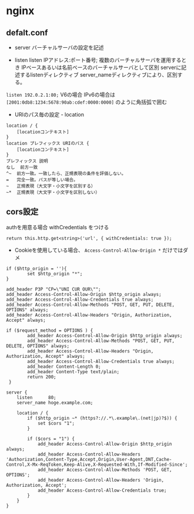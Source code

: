 # nginx

## defalt.conf
- server
  バーチャルサーバの設定を記述
  
- listen
    listen IPアドレス:ポート番号;
複数のバーチャルサーバを運用するとき
IPベースあるいは名前ベースのバーチャルサーバとして区別
serverに記述するlistenディレクティブ
server_nameディレクティブにより、区別する。

`listen 192.0.2.1:80;`
V6の場合
IPv6の場合は `[2001:0db8:1234:5678:90ab:cdef:0000:0000]` のように角括弧で囲む

- URIのパス毎の設定 - location
```
location / {
    [locationコンテキスト]
}
location プレフィックス URIのパス {
    [locationコンテキスト]
}
プレフィックス	説明
なし	前方一致
^~	前方一致。一致したら、正規表現の条件を評価しない。
=	完全一致。パスが等しい場合。
~	正規表現（大文字・小文字を区別する）
~*	正規表現（大文字・小文字を区別しない）
```




## cors設定


authを用意る場合
withCredentials をつける  
```
return this.http.get<string>('url', { withCredentials: true });
```


- Cookieを使用している場合、 `Access-Control-Allow-Origin *` だけではダメ


```
if ($http_origin = ''){
        set $http_origin "*";
}

add_header P3P "CP=\"UNI CUR OUR\"";
add_header Access-Control-Allow-Origin $http_origin always;
add_header Access-Control-Allow-Credentials true always;
add_header Access-Control-Allow-Methods "POST, GET, PUT, DELETE, OPTIONS" always;
add_header Access-Control-Allow-Headers "Origin, Authorization, Accept" always;

if ($request_method = OPTIONS ) {
        add_header Access-Control-Allow-Origin $http_origin always;
        add_header Access-Control-Allow-Methods "POST, GET, PUT, DELETE, OPTIONS" always;
        add_header Access-Control-Allow-Headers "Origin, Authorization, Accept" always;
        add_header Access-Control-Allow-Credentials true always;
        add_header Content-Length 0;
        add_header Content-Type text/plain;
        return 200;
 }
```

```
server {
    listen      80;
    server_name hoge.example.com;

    location / {
        if ($http_origin ~* (https?://.*\.example\.(net|jp)?$)) {
            set $cors "1";
        }

        if ($cors = "1") {
            add_header Access-Control-Allow-Origin $http_origin always;
            add_header Access-Control-Allow-Headers 'Authorization,Content-Type,Accept,Origin,User-Agent,DNT,Cache-Control,X-Mx-ReqToken,Keep-Alive,X-Requested-With,If-Modified-Since';
            add_header Access-Control-Allow-Methods 'POST, GET, OPTIONS';
            add_header Access-Control-Allow-Headers 'Origin, Authorization, Accept';
            add_header Access-Control-Allow-Credentials true;
        }
    }
}
```

